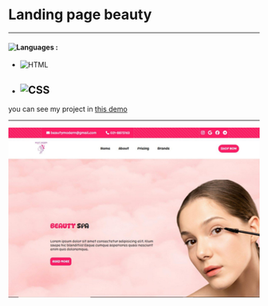 # Landing page beauty
---
#### ![Languages](https://img.shields.io/github/languages/count/zeynab-jalalian/landing-page-beauty) :
 - ![HTML](https://img.shields.io/badge/html-orange)
 - ![CSS](https://img.shields.io/badge/css-blue)
   ---
 you can see my project in [this demo]( https://zeynab-jalalian.github.io/Landing-page-beauty/)
  ___
  ![image](https://github.com/Zeynab-jalalian/Landing-page-beauty/blob/main/-2147483648_-210155.jpg)

